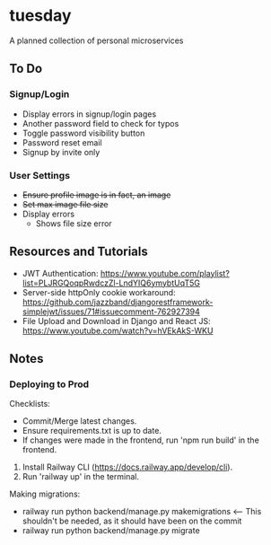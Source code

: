 # tuesday

A planned collection of personal microservices

## To Do

### Signup/Login

- Display errors in signup/login pages
- Another password field to check for typos
- Toggle password visibility button
- Password reset email
- Signup by invite only

### User Settings

- ~~Ensure profile image is in fact, an image~~
- ~~Set max image file size~~
- Display errors
  - Shows file size error

## Resources and Tutorials

- JWT Authentication: https://www.youtube.com/playlist?list=PLJRGQoqpRwdczZl-LndYIQ6ymybtUqT5G
- Server-side httpOnly cookie workaround: https://github.com/jazzband/djangorestframework-simplejwt/issues/71#issuecomment-762927394
- File Upload and Download in Django and React JS: https://www.youtube.com/watch?v=hVEkAkS-WKU

## Notes

### Deploying to Prod

Checklists:

- Commit/Merge latest changes.
- Ensure requirements.txt is up to date.
- If changes were made in the frontend, run 'npm run build' in the frontend.

1. Install Railway CLI (https://docs.railway.app/develop/cli).
2. Run 'railway up' in the terminal.

Making migrations:

- railway run python backend/manage.py makemigrations <-- This shouldn't be needed, as it should have been on the commit
- railway run python backend/manage.py migrate
